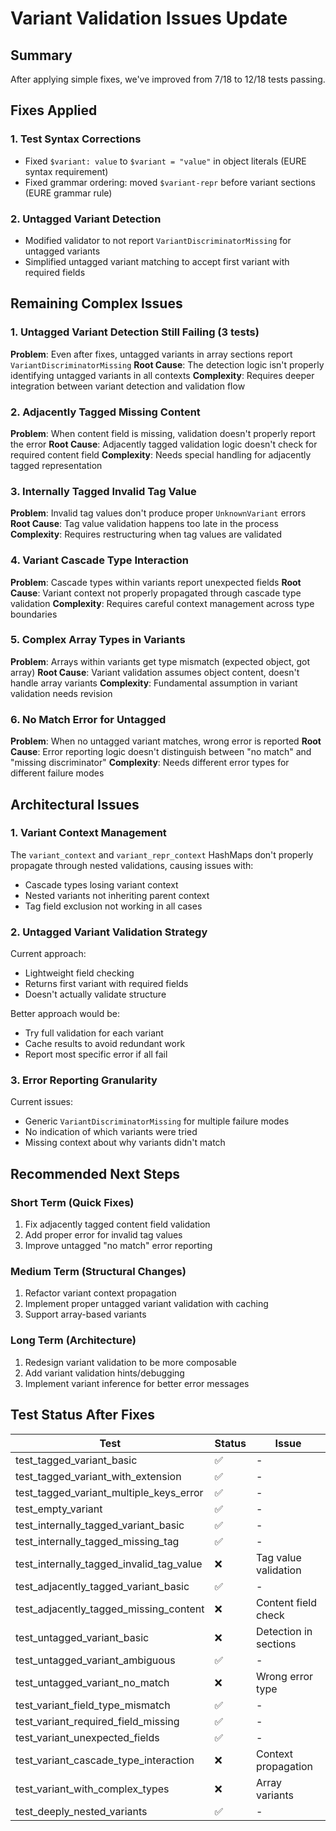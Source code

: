 # Variant Validation Issues Update

## Summary
After applying simple fixes, we've improved from 7/18 to 12/18 tests passing.

## Fixes Applied

### 1. Test Syntax Corrections
- Fixed `$variant: value` to `$variant = "value"` in object literals (EURE syntax requirement)
- Fixed grammar ordering: moved `$variant-repr` before variant sections (EURE grammar rule)

### 2. Untagged Variant Detection
- Modified validator to not report `VariantDiscriminatorMissing` for untagged variants
- Simplified untagged variant matching to accept first variant with required fields

## Remaining Complex Issues

### 1. Untagged Variant Detection Still Failing (3 tests)
**Problem**: Even after fixes, untagged variants in array sections report `VariantDiscriminatorMissing`
**Root Cause**: The detection logic isn't properly identifying untagged variants in all contexts
**Complexity**: Requires deeper integration between variant detection and validation flow

### 2. Adjacently Tagged Missing Content
**Problem**: When content field is missing, validation doesn't properly report the error
**Root Cause**: Adjacently tagged validation logic doesn't check for required content field
**Complexity**: Needs special handling for adjacently tagged representation

### 3. Internally Tagged Invalid Tag Value  
**Problem**: Invalid tag values don't produce proper `UnknownVariant` errors
**Root Cause**: Tag value validation happens too late in the process
**Complexity**: Requires restructuring when tag values are validated

### 4. Variant Cascade Type Interaction
**Problem**: Cascade types within variants report unexpected fields
**Root Cause**: Variant context not properly propagated through cascade type validation
**Complexity**: Requires careful context management across type boundaries

### 5. Complex Array Types in Variants
**Problem**: Arrays within variants get type mismatch (expected object, got array)
**Root Cause**: Variant validation assumes object content, doesn't handle array variants
**Complexity**: Fundamental assumption in variant validation needs revision

### 6. No Match Error for Untagged
**Problem**: When no untagged variant matches, wrong error is reported
**Root Cause**: Error reporting logic doesn't distinguish between "no match" and "missing discriminator"
**Complexity**: Needs different error types for different failure modes

## Architectural Issues

### 1. Variant Context Management
The `variant_context` and `variant_repr_context` HashMaps don't properly propagate through nested validations, causing issues with:
- Cascade types losing variant context
- Nested variants not inheriting parent context
- Tag field exclusion not working in all cases

### 2. Untagged Variant Validation Strategy
Current approach:
- Lightweight field checking
- Returns first variant with required fields
- Doesn't actually validate structure

Better approach would be:
- Try full validation for each variant
- Cache results to avoid redundant work
- Report most specific error if all fail

### 3. Error Reporting Granularity
Current issues:
- Generic `VariantDiscriminatorMissing` for multiple failure modes
- No indication of which variants were tried
- Missing context about why variants didn't match

## Recommended Next Steps

### Short Term (Quick Fixes)
1. Fix adjacently tagged content field validation
2. Add proper error for invalid tag values
3. Improve untagged "no match" error reporting

### Medium Term (Structural Changes)
1. Refactor variant context propagation
2. Implement proper untagged variant validation with caching
3. Support array-based variants

### Long Term (Architecture)
1. Redesign variant validation to be more composable
2. Add variant validation hints/debugging
3. Implement variant inference for better error messages

## Test Status After Fixes

| Test | Status | Issue |
|------|--------|-------|
| test_tagged_variant_basic | ✅ | - |
| test_tagged_variant_with_extension | ✅ | - |
| test_tagged_variant_multiple_keys_error | ✅ | - |
| test_empty_variant | ✅ | - |
| test_internally_tagged_variant_basic | ✅ | - |
| test_internally_tagged_missing_tag | ✅ | - |
| test_internally_tagged_invalid_tag_value | ❌ | Tag value validation |
| test_adjacently_tagged_variant_basic | ✅ | - |
| test_adjacently_tagged_missing_content | ❌ | Content field check |
| test_untagged_variant_basic | ❌ | Detection in sections |
| test_untagged_variant_ambiguous | ✅ | - |
| test_untagged_variant_no_match | ❌ | Wrong error type |
| test_variant_field_type_mismatch | ✅ | - |
| test_variant_required_field_missing | ✅ | - |
| test_variant_unexpected_fields | ✅ | - |
| test_variant_cascade_type_interaction | ❌ | Context propagation |
| test_variant_with_complex_types | ❌ | Array variants |
| test_deeply_nested_variants | ✅ | - |